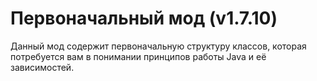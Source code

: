 # Первоначальный мод (v1.7.10)
Данный мод содержит первоначальную структуру классов, которая потребуется вам в понимании принципов работы Java и её зависимостей. 
